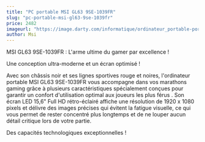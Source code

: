 ```yaml
---
title: "PC portable MSI GL63 9SE-1039FR"
slug: "pc-portable-msi-gl63-9se-1039fr"
price: 2482
imageurl: "https://image.darty.com/informatique/ordinateur_portable-portable/portable/msi_gl639i7_16_1_56_2060_s1908024723252A_101837279.jpg"
author: Msi
---
```

MSI GL63 9SE-1039FR : L'arme ultime du gamer par excellence ! 

Une conception ultra-moderne et un écran optimisé ! 

Avec  son châssis noir et ses  lignes sportives rouge et noires,  l'ordinateur portable  MSI  GL63 9SE-1039FR  vous accompagne dans  vos marathons gaming grâce à plusieurs caractéristiques spécialement conçues pour garantir  un confort d'utilisation optimal aux joueurs les plus férus . Son  écran LED 15,6" Full HD rétro-éclairé affiche une résolution de  1920 x 1080 pixels et délivre des images précises qui évitent la fatigue visuelle, ce qui vous permet de rester concentré plus longtemps et de ne louper aucun détail critique lors de votre partie.

Des capacités technologiques exceptionnelles !
